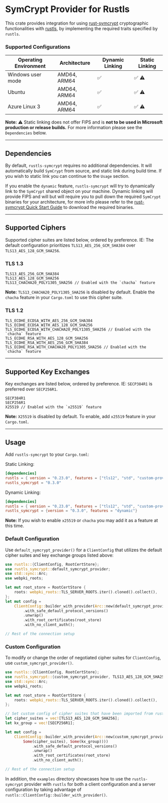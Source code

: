 # SymCrypt Provider for Rustls

This crate provides integration for using [rust-symcrypt](https://github.com/microsoft/rust-symcrypt) cryptographic functionalities with  [rustls](https://github.com/rustls/rustls), by implementing the required traits specified by `rustls`.


### Supported Configurations

| Operating Environment | Architecture      | Dynamic Linking  | Static Linking  |
| --------------------- | ----------------- | ---------------- | --------------- |
| Windows user mode     | AMD64, ARM64      | ✅              | ✅ ⚠️           |
| Ubuntu                | AMD64, ARM64      | ✅              | ✅ ⚠️           |
| Azure Linux 3         | AMD64, ARM64      | ✅              | ✅ ⚠️           |

**Note:** ⚠️ Static linking does not offer FIPS and is **not to be used in Microsoft production or release builds.** For more information please see the `Dependencies` below.

---

## Dependencies

By default, `rustls-symcrypt` requires no additional dependencies. It will automatically build `SymCrypt` from source, and static link during build time. If you wish to static link you can continue to the `Usage` section.

If you enable the `dynamic` feature, `rustls-symcrypt` will try to dynamically link to the `SymCrypt` shared object on your machine. Dynamic linking will provide FIPS and will but will require you to pull down the required `SymCrypt` binaries for your architecture, for more info please refer to the [rust-symcrypt Quick Start Guide](https://github.com/microsoft/rust-symcrypt/tree/main/rust-symcrypt#quick-start-guide) to download the required binaries.

---

## Supported Ciphers

Supported cipher suites are listed below, ordered by preference. IE: The default configuration prioritizes `TLS13_AES_256_GCM_SHA384` over `TLS13_AES_128_GCM_SHA256`.

### TLS 1.3

```ignore
TLS13_AES_256_GCM_SHA384
TLS13_AES_128_GCM_SHA256
TLS13_CHACHA20_POLY1305_SHA256 // Enabled with the `chacha` feature
```

**Note:** `TLS13_CHACHA20_POLY1305_SHA256` is disabled by default. Enable the `chacha` feature in your `Cargo.toml` to use this cipher suite.

### TLS 1.2

```ignore
TLS_ECDHE_ECDSA_WITH_AES_256_GCM_SHA384
TLS_ECDHE_ECDSA_WITH_AES_128_GCM_SHA256
TLS_ECDHE_ECDSA_WITH_CHACHA20_POLY1305_SHA256 // Enabled with the `chacha` feature
TLS_ECDHE_RSA_WITH_AES_128_GCM_SHA256
TLS_ECDHE_RSA_WITH_AES_256_GCM_SHA384
TLS_ECDHE_RSA_WITH_CHACHA20_POLY1305_SHA256 // Enabled with the `chacha` feature
```

---

## Supported Key Exchanges

Key exchanges are listed below, ordered by preference. IE: `SECP384R1` is preferred over `SECP256R1`.

```ignore
SECP384R1
SECP256R1
X25519 // Enabled with the `x25519` feature
```

**Note:** `X25519` is disabled by default. To enable, add `x25519` feature in your `Cargo.toml`.

--- 

## Usage

Add `rustls-symcrypt` to your `Cargo.toml`:


Static Linking: 
```toml
[dependencies]
rustls = { version = "0.23.0", features = ["tls12", "std", "custom-provider"], default-features = false }
rustls_symcrypt = "0.3.0"
```

Dynamic Linking:
```toml
[dependencies]
rustls = { version = "0.23.0", features = ["tls12", "std", "custom-provider"], default-features = false }
rustls_symcrypt = {version = "0.3.0", features = "dynamic"}
```

**Note:** If you wish to enable `x25519` or `chacha` you may add it as a feature at this time.


### Default Configuration

Use `default_symcrypt_provider()` for a `ClientConfig` that utilizes the default cipher suites and key exchange groups listed above:

```rust
use rustls::{ClientConfig, RootCertStore};
use rustls_symcrypt::default_symcrypt_provider;
use std::sync::Arc;
use webpki_roots;

let mut root_store = RootCertStore {
    roots: webpki_roots::TLS_SERVER_ROOTS.iter().cloned().collect(),
};
let mut config =
    ClientConfig::builder_with_provider(Arc::new(default_symcrypt_provider()))
        .with_safe_default_protocol_versions()
        .unwrap()
        .with_root_certificates(root_store)
        .with_no_client_auth();

// Rest of the connection setup

```

### Custom Configuration

To modify or change the order of negotiated cipher suites for `ClientConfig`, use `custom_symcrypt_provider()`.

```rust
use rustls::{ClientConfig, RootCertStore};
use rustls_symcrypt::{custom_symcrypt_provider, TLS13_AES_128_GCM_SHA256, SECP256R1};
use std::sync::Arc;
use webpki_roots;

let mut root_store = RootCertStore {
    roots: webpki_roots::TLS_SERVER_ROOTS.iter().cloned().collect(),
};

// Set custom config of cipher suites that have been imported from rustls_symcrypt.
let cipher_suites = vec![TLS13_AES_128_GCM_SHA256];
let kx_group = vec![SECP256R1];

let mut config =
    ClientConfig::builder_with_provider(Arc::new(custom_symcrypt_provider(
        Some(cipher_suites), Some(kx_group))))
            .with_safe_default_protocol_versions()
            .unwrap()
            .with_root_certificates(root_store)
            .with_no_client_auth();

// Rest of the connection setup

```

In addition, the `examples` directory showcases how to use the `rustls-symcrypt` provider with `rustls` for both a client configuration and a server configuration by taking advantage of `rustls::ClientConfig::builder_with_provider()`.
